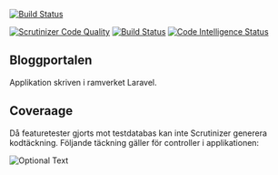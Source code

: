 

[![Build Status](https://travis-ci.org/fahlstrm/mvc-proj.svg?branch=main)](https://travis-ci.org/fahlstrm/mvc-proj)


[![Scrutinizer Code Quality](https://scrutinizer-ci.com/g/fahlstrm/mvc-proj/badges/quality-score.png?b=main)](https://scrutinizer-ci.com/g/fahlstrm/mvc-proj/?branch=main) [![Build Status](https://scrutinizer-ci.com/g/fahlstrm/mvc-proj/badges/build.png?b=main)](https://scrutinizer-ci.com/g/fahlstrm/mvc-proj/build-status/main) [![Code Intelligence Status](https://scrutinizer-ci.com/g/fahlstrm/mvc-proj/badges/code-intelligence.svg?b=main)](https://scrutinizer-ci.com/code-intelligence)

Bloggportalen
---------------
Applikation skriven i ramverket Laravel.


## Coveraage
Då featuretester gjorts mot testdatabas kan inte Scrutinizer generera kodtäckning.
Följande täckning gäller för controller i applikationen:

![Optional Text](/public/img/converage.PNG)
